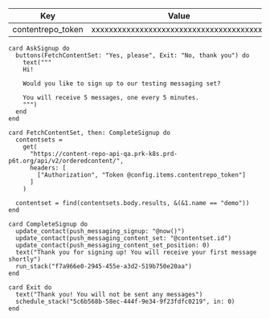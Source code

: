 <!--
 dictionary: "config"
version: "0.1.0"
columns: [] 
-->

| Key               | Value                                    |
| ----------------- | ---------------------------------------- |
| contentrepo_token | xxxxxxxxxxxxxxxxxxxxxxxxxxxxxxxxxxxxxxxx |

<!-- { section: "c1af92c3-f489-4f4b-8182-865897f83ea1", x: 0, y: 0} -->

```stack
card AskSignup do
  buttons(FetchContentSet: "Yes, please", Exit: "No, thank you") do
    text("""
    Hi!

    Would you like to sign up to our testing messaging set?

    You will receive 5 messages, one every 5 minutes.
    """)
  end
end

card FetchContentSet, then: CompleteSignup do
  contentsets =
    get(
      "https://content-repo-api-qa.prk-k8s.prd-p6t.org/api/v2/orderedcontent/",
      headers: [
        ["Authorization", "Token @config.items.contentrepo_token"]
      ]
    )

  contentset = find(contentsets.body.results, &(&1.name == "demo"))
end

card CompleteSignup do
  update_contact(push_messaging_signup: "@now()")
  update_contact(push_messaging_content_set: "@contentset.id")
  update_contact(push_messaging_content_set_position: 0)
  text("Thank you for signing up! You will receive your first message shortly")
  run_stack("f7a966e0-2945-455e-a3d2-519b750e20aa")
end

card Exit do
  text("Thank you! You will not be sent any messages")
  schedule_stack("5c6b568b-58ec-444f-9e34-9f23fdfc0219", in: 0)
end

```